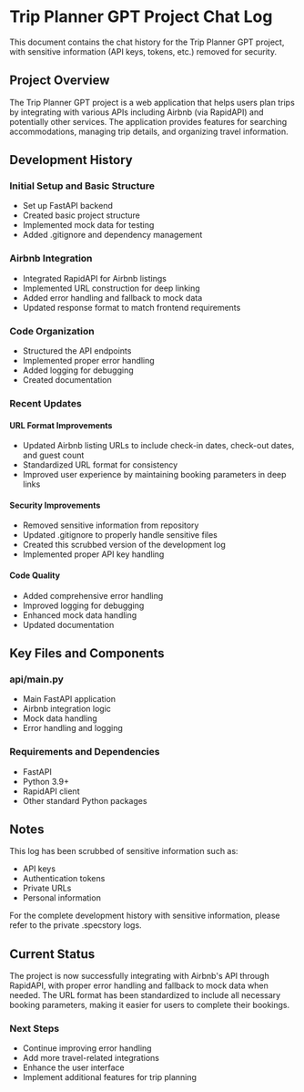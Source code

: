 <!-- Generated by Cursor -->

# Trip Planner GPT Project Chat Log

This document contains the chat history for the Trip Planner GPT project, with sensitive information (API keys, tokens, etc.) removed for security.

## Project Overview

The Trip Planner GPT project is a web application that helps users plan trips by integrating with various APIs including Airbnb (via RapidAPI) and potentially other services. The application provides features for searching accommodations, managing trip details, and organizing travel information.

## Development History

### Initial Setup and Basic Structure
- Set up FastAPI backend
- Created basic project structure
- Implemented mock data for testing
- Added .gitignore and dependency management

### Airbnb Integration
- Integrated RapidAPI for Airbnb listings
- Implemented URL construction for deep linking
- Added error handling and fallback to mock data
- Updated response format to match frontend requirements

### Code Organization
- Structured the API endpoints
- Implemented proper error handling
- Added logging for debugging
- Created documentation

### Recent Updates

#### URL Format Improvements
- Updated Airbnb listing URLs to include check-in dates, check-out dates, and guest count
- Standardized URL format for consistency
- Improved user experience by maintaining booking parameters in deep links

#### Security Improvements
- Removed sensitive information from repository
- Updated .gitignore to properly handle sensitive files
- Created this scrubbed version of the development log
- Implemented proper API key handling

#### Code Quality
- Added comprehensive error handling
- Improved logging for debugging
- Enhanced mock data handling
- Updated documentation

## Key Files and Components

### api/main.py
- Main FastAPI application
- Airbnb integration logic
- Mock data handling
- Error handling and logging

### Requirements and Dependencies
- FastAPI
- Python 3.9+
- RapidAPI client
- Other standard Python packages

## Notes

This log has been scrubbed of sensitive information such as:
- API keys
- Authentication tokens
- Private URLs
- Personal information

For the complete development history with sensitive information, please refer to the private .specstory logs.

## Current Status

The project is now successfully integrating with Airbnb's API through RapidAPI, with proper error handling and fallback to mock data when needed. The URL format has been standardized to include all necessary booking parameters, making it easier for users to complete their bookings.

### Next Steps
- Continue improving error handling
- Add more travel-related integrations
- Enhance the user interface
- Implement additional features for trip planning 